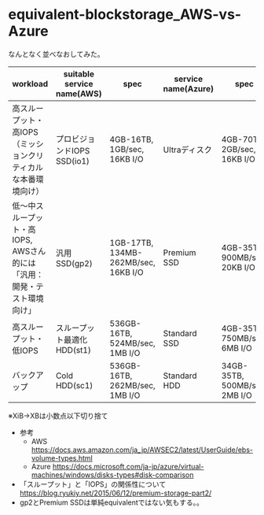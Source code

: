 # equivalent-blockstorage_AWS-vs-Azure

なんとなく並べなおしてみた。

|workload|suitable service name(AWS)|spec|service name(Azure)|spec|
|---|---|---|---|---|
|高スループット・高IOPS（ミッションクリティカルな本番環境向け）|プロビジョンドIOPS SSD(io1)|4GB-16TB, 1GB/sec, 16KB I/O|Ultraディスク|4GB-70TB, 2GB/sec, 16KB I/O|
|低～中スループット・高IOPS, AWSさん的には「汎用：開発・テスト環境向け」|汎用SSD(gp2)|1GB-17TB, 134MB-262MB/sec, 16KB I/O|Premium SSD|4GB-35TB, 900MB/sec, 20KB I/O
|高スループット・低IOPS|スループット最適化 HDD(st1)|536GB-16TB, 524MB/sec, 1MB I/O|Standard SSD|4GB-35TB, 750MB/sec, 6MB I/O|
|バックアップ|Cold HDD(sc1)|536GB-16TB, 262MB/sec, 1MB I/O|Standard HDD|34GB-35TB, 500MB/sec, 2MB I/O|

※XiB→XBは小数点以下切り捨て

* 参考
    * AWS <https://docs.aws.amazon.com/ja_jp/AWSEC2/latest/UserGuide/ebs-volume-types.html>
    * Azure <https://docs.microsoft.com/ja-jp/azure/virtual-machines/windows/disks-types#disk-comparison>
* 「スループット」と「IOPS」の関係性について <https://blog.ryukiy.net/2015/06/12/premium-storage-part2/>
* gp2とPremium SSDは単純equivalentではない気もする。。